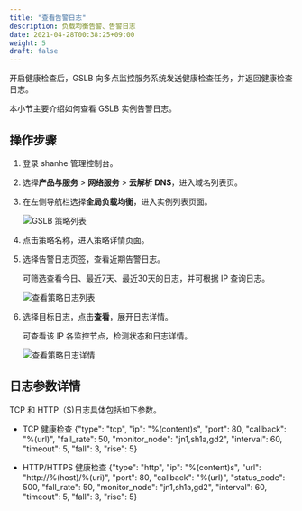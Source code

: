 ```yaml
---
title: "查看告警日志"
description: 负载均衡告警、告警日志
date: 2021-04-28T00:38:25+09:00
weight: 5
draft: false
---
```


开启健康检查后，GSLB 向多点监控服务系统发送健康检查任务，并返回健康检查日志。

本小节主要介绍如何查看 GSLB 实例告警日志。

## 操作步骤

1. 登录 shanhe 管理控制台。
2. 选择**产品与服务** > **网络服务** > **云解析 DNS**，进入域名列表页。
3. 在左侧导航栏选择**全局负载均衡**，进入实例列表页面。
   
   ![GSLB 策略列表](../_image/gslb_policy_list.png)
   
4. 点击策略名称，进入策略详情页面。
5. 选择告警日志页签，查看近期告警日志。
   
   可筛选查看今日、最近7天、最近30天的日志，并可根据 IP 查询日志。
   
   ![查看策略日志列表](../_image/gslb_alarmlog.png)

6. 选择目标日志，点击**查看**，展开日志详情。
   
   可查看该 IP 各监控节点，检测状态和日志详情。
   
   ![查看策略日志详情](../_image/gslb_alarmlog_detail.png)

## 日志参数详情

TCP 和 HTTP（S)日志具体包括如下参数。

- TCP 健康检查
   {"type": "tcp", "ip": "%(content)s", "port": 80, "callback": "%(url)", "fall_rate": 50, "monitor_node": "jn1,sh1a,gd2", "interval": 60, "timeout": 5, "fall": 3, "rise": 5}

- HTTP/HTTPS 健康检查
   {"type": "http", "ip": "%(content)s", "url": "http://%(host)/%(uri)", "port": 80, "callback": "%(url)", "status_code": 500, "fall_rate": 50, "monitor_node": "jn1,sh1a,gd2", "interval": 60, "timeout": 5, "fall": 3, "rise": 5}